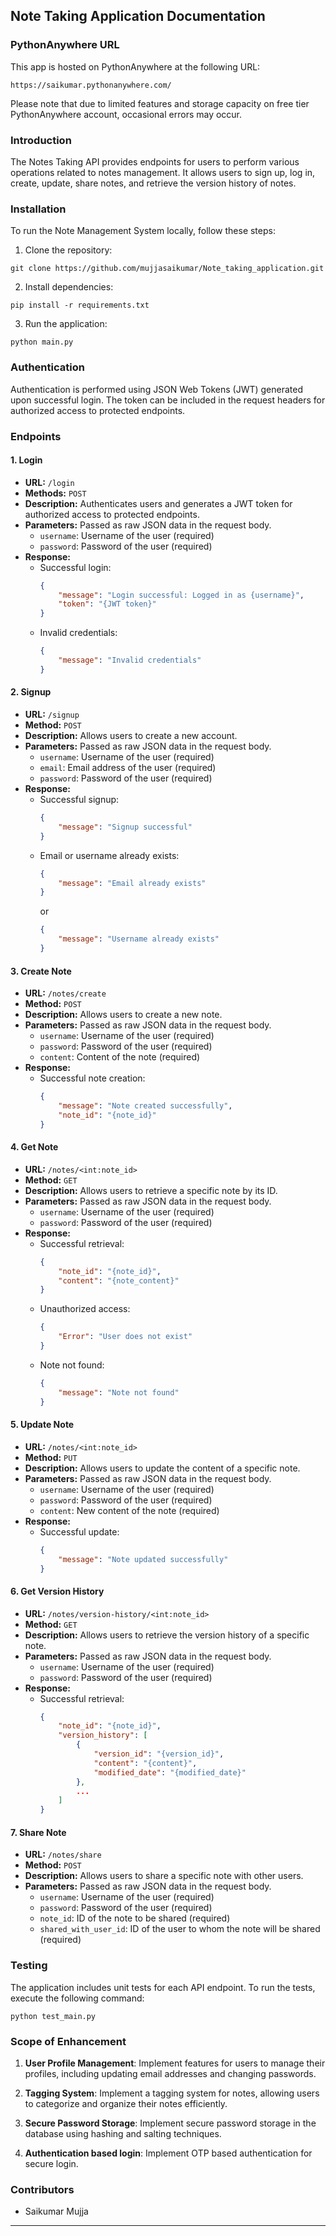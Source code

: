 

## Note Taking Application Documentation

### PythonAnywhere URL

This app is hosted on PythonAnywhere at the following URL:

```
https://saikumar.pythonanywhere.com/
```

Please note that due to limited features and storage capacity on free tier PythonAnywhere account, occasional errors may occur.

### Introduction

The Notes Taking API provides endpoints for users to perform various operations related to notes management. It allows users to sign up, log in, create, update, share notes, and retrieve the version history of notes.

### Installation

To run the Note Management System locally, follow these steps:

1. Clone the repository:

```
git clone https://github.com/mujjasaikumar/Note_taking_application.git
```

2. Install dependencies:

```
pip install -r requirements.txt
```

3. Run the application:

```
python main.py
```

### Authentication

Authentication is performed using JSON Web Tokens (JWT) generated upon successful login. The token can be included in the request headers for authorized access to protected endpoints.

### Endpoints

#### 1. Login

- **URL:** `/login`
- **Methods:** `POST`
- **Description:** Authenticates users and generates a JWT token for authorized access to protected endpoints.
- **Parameters:** Passed as raw JSON data in the request body.
  - `username`: Username of the user (required)
  - `password`: Password of the user (required)
- **Response:**
  - Successful login:
    ```json
    {
        "message": "Login successful: Logged in as {username}",
        "token": "{JWT token}"
    }
    ```
  - Invalid credentials:
    ```json
    {
        "message": "Invalid credentials"
    }
    ```

#### 2. Signup

- **URL:** `/signup`
- **Method:** `POST`
- **Description:** Allows users to create a new account.
- **Parameters:** Passed as raw JSON data in the request body.
  - `username`: Username of the user (required)
  - `email`: Email address of the user (required)
  - `password`: Password of the user (required)
- **Response:**
  - Successful signup:
    ```json
    {
        "message": "Signup successful"
    }
    ```
  - Email or username already exists:
    ```json
    {
        "message": "Email already exists"
    }
    ```
    or
    ```json
    {
        "message": "Username already exists"
    }
    ```

#### 3. Create Note

- **URL:** `/notes/create`
- **Method:** `POST`
- **Description:** Allows users to create a new note.
- **Parameters:** Passed as raw JSON data in the request body.
  - `username`: Username of the user (required)
  - `password`: Password of the user (required)
  - `content`: Content of the note (required)
- **Response:**
  - Successful note creation:
    ```json
    {
        "message": "Note created successfully",
        "note_id": "{note_id}"
    }
    ```

#### 4. Get Note

- **URL:** `/notes/<int:note_id>`
- **Method:** `GET`
- **Description:** Allows users to retrieve a specific note by its ID.
- **Parameters:** Passed as raw JSON data in the request body.
  - `username`: Username of the user (required)
  - `password`: Password of the user (required)
- **Response:**
  - Successful retrieval:
    ```json
    {
        "note_id": "{note_id}",
        "content": "{note_content}"
    }
    ```
  - Unauthorized access:
    ```json
    {
        "Error": "User does not exist"
    }
    ```
  - Note not found:
    ```json
    {
        "message": "Note not found"
    }
    ```

#### 5. Update Note

- **URL:** `/notes/<int:note_id>`
- **Method:** `PUT`
- **Description:** Allows users to update the content of a specific note.
- **Parameters:** Passed as raw JSON data in the request body.
  - `username`: Username of the user (required)
  - `password`: Password of the user (required)
  - `content`: New content of the note (required)
- **Response:**
  - Successful update:
    ```json
    {
        "message": "Note updated successfully"
    }
    ```

#### 6. Get Version History

- **URL:** `/notes/version-history/<int:note_id>`
- **Method:** `GET`
- **Description:** Allows users to retrieve the version history of a specific note.
- **Parameters:** Passed as raw JSON data in the request body.
  - `username`: Username of the user (required)
  - `password`: Password of the user (required)
- **Response:**
  - Successful retrieval:
    ```json
    {
        "note_id": "{note_id}",
        "version_history": [
            {
                "version_id": "{version_id}",
                "content": "{content}",
                "modified_date": "{modified_date}"
            },
            ...
        ]
    }
    ```

#### 7. Share Note

- **URL:** `/notes/share`
- **Method:** `POST`
- **Description:** Allows users to share a specific note with other users.
- **Parameters:** Passed as raw JSON data in the request body.
  - `username`: Username of the user (required)
  - `password`: Password of the user (required)
  - `note_id`: ID of the note to be shared (required)
  - `shared_with_user_id`: ID of the user to whom the note will be shared (required)


### Testing

The application includes unit tests for each API endpoint. To run the tests, execute the following command:

```
python test_main.py
```

### Scope of Enhancement

1. **User Profile Management**: Implement features for users to manage their profiles, including updating email addresses and changing passwords.

2. **Tagging System**: Implement a tagging system for notes, allowing users to categorize and organize their notes efficiently.
   
3. **Secure Password Storage**: Implement secure password storage in the database using hashing and salting techniques.

4. **Authentication based login**: Implement OTP based authentication for secure login.


### Contributors

- Saikumar Mujja
---
